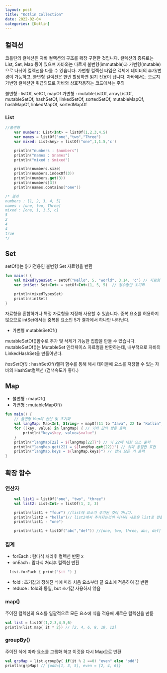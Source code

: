 ```yaml
---
layout: post
title: "Kotlin Collection"
date: 2022-02-04
categories: [Kotlin]
---
```


## 컬렉션

코틀린의 컬렉션은 자바 컬렉션의 구조를 확장 구현한 것입니다. 컬렉션의 종류로는 List, Set, Map 등이 있으며 자바와는 다르게 불변형(immutable)과 가변형(mutable)으로 나뉘어 컬렉션을 다룰 수 있습니다. 가변형 컬렉션 타입은 객체에 데이터의 추가/변경이 가능하고, 불변형 컬렉션은 한번 할당하면 읽기 전용이 됩니다. 자바에서는 오로지 가변형 컬렉션만 취급되므로 자바와 상호작용하는 코드에서는 주의

불변형 : listOf, setOf, mapOf
가변형 : mutableListOf, arrayListOf, mutableSetOf, hashSetOf, linkedSetOf, sortedSetOf,
mutableMapOf, hashMapOf, linkedMapOf, sortedMapOf

### List

```kotlin
//불변형
    var numbers: List<Int> = listOf(1,2,3,4,5)
    var names = listOf("one","two","Three")
    var mixed: List<Any> = listOf("one",1,1.5,'c')

    println("numbers : $numbers")
    println("names : $names")
    println("mixed : $mixed")

    println(numbers.size)
    println(numbers.indexOf(3))
    println(numbers.get(3))
    println(numbers[3])
    println(names.contains("one"))

/* 결과
numbers : [1, 2, 3, 4, 5]
names : [one, two, Three]
mixed : [one, 1, 1.5, c]
5
2
4
4
true
*/
```

## Set

setOf()는 읽기전용인 불변형 Set<T> 자료형을 반환

```kotlin
fun main() {
    val mixedTypesSet = setOf("Hello", 5, "world", 3.14, 'c') // 자료형 혼합 초기화
    var intSet: Set<Int> = setOf<Int>(1, 5, 5)  // 정수형만 초기화

    println(mixedTypesSet)
    println(intSet)
}
```

자료형을 혼합하거나 특정 자료형을 지정해 사용할 수 있습니다. 중복 요소를 허용하지 않으므로 intSet에서는 중복된 요소인 5가 결과에서 하나만 나타난다.

- 가변형 mutableSetOf()

mutableSetOf()함수로 추가 및 삭제가 가능한 집합을 만들 수 있습니다. mutableSetOf()는 MutableSet 인터페이스 자료형을 반환하는데, 내부적으로 자바의 LinkedHashSet을 만들어낸다.

_hasSetOf()_ : hashSetOf()헬퍼 함수를 통해 해시 테이블에 요소를 저장할 수 있는 자바의 HashSet컬렉션 (검색속도가 좋다.)

## Map

- 불변형 : mapOf()
- 가변형 : mutableMapOf()

```kotlin
fun main() {
    // 불변형 Map의 선언 및 초기화
    val langMap: Map<Int, String> = mapOf(11 to "Java", 22 to "Kotlin", 33 to "C++")
    for ((key, value) in langMap) { // 키와 값의 쌍을 출력
        println("key=$key, value=$value")
    }
    println("langMap[22] = ${langMap[22]}") // 키 22에 대한 요소 출력
    println("langMap.get(22) = ${langMap.get(22)}") // 위와 동일한 표현
    println("langMap.keys = ${langMap.keys}") // 맵의 모든 키 출력
}
```

## 확장 함수

### 연산자

```kotlin
    val list1 = listOf("one", "two", "three")
    val list2: List<Int> = listOf(1, 2, 3)

    println(list1 + "four") //list에 요소가 추가된 것이 아니다.
    println(list2 + "hello")// list2에서 추가되는것이 아니라 새로운 list로 만들어서 출력
    println(list1 - "one")

    println(list1 + listOf("abc","def")) //[one, two, three, abc, def]
```

### 집계

- forEach : 람다식 처리후 컬렉션 반환 x
- onEach : 람다식 처리후 컬렉션 반환

```kotlin
  list.forEach { print("$it ") }
```

- fold : 초기값과 정해진 식에 따라 처음 요소부터 끝 요소에 적용하여 값 반환
- reduce : fold와 동일, but 초기값 사용하지 않음

### map()

주어진 컬렉션의 요소를 일괄적으로 모든 요소에 식을 적용해 새로운 컬렉션을 만듦

```kotlin
val list = listOf(1,2,3,4,5,6)
println(list.map{ it * 2}) // [2, 4, 6, 8, 10, 12]
```

### groupBy()

주이진 식에 따라 요소를 그룹화 하고 이것을 다시 Map으로 반환

```kotlin
val grpMap = list.groupBy{ if(it % 2 ==0) "even" else "odd"}
println(grpMap) // {odd=[1, 3, 5], even = [2, 4, 6]}
```
